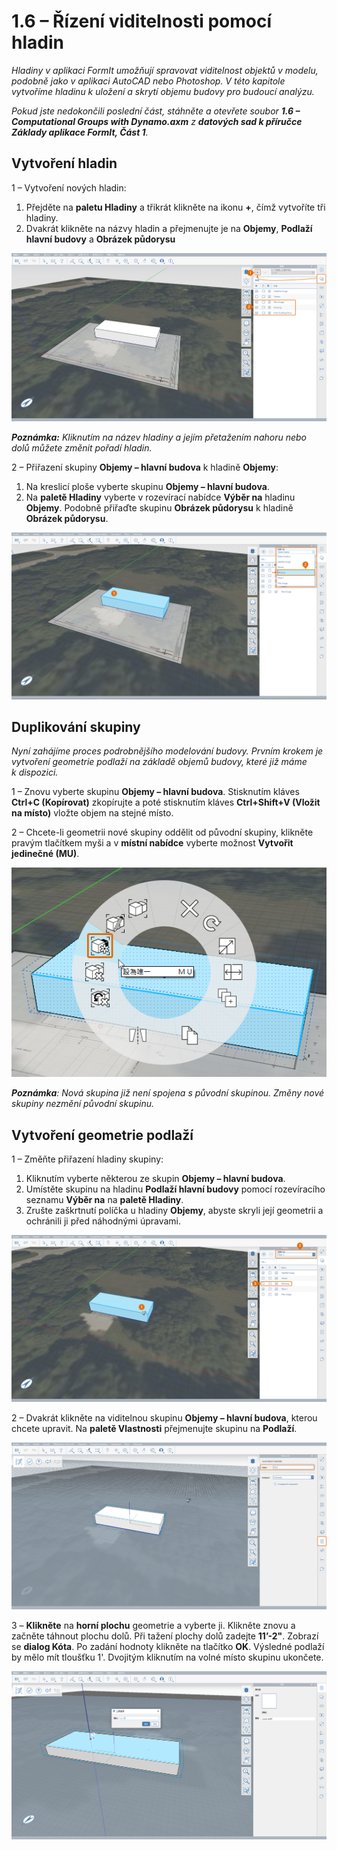 # 1.6 – Řízení viditelnosti pomocí hladin

_Hladiny v aplikaci FormIt umožňují spravovat viditelnost objektů v modelu, podobně jako v aplikaci AutoCAD nebo Photoshop. V této kapitole vytvoříme hladinu k uložení a skrytí objemu budovy pro budoucí analýzu._

_Pokud jste nedokončili poslední část, stáhněte a otevřete soubor_ _**1.6 – Computational Groups with Dynamo.axm**_ _z_ _**datových sad k příručce Základy aplikace FormIt, Část 1**._

## **Vytvoření hladin**

1 – Vytvoření nových hladin:

1. Přejděte na **paletu Hladiny** a třikrát klikněte na ikonu **+**, čímž vytvoříte tři hladiny.
2. Dvakrát klikněte na názvy hladin a přejmenujte je na **Objemy**, **Podlaží hlavní budovy** a **Obrázek půdorysu**

![](<../../.gitbook/assets/0 (20).png>)

_**Poznámka:**_ _Kliknutím na název hladiny a jejím přetažením nahoru nebo dolů můžete změnit pořadí hladin._

2 – Přiřazení skupiny **Objemy – hlavní budova** k hladině **Objemy**:

1. Na kreslicí ploše vyberte skupinu **Objemy – hlavní budova**.
2. Na **paletě Hladiny** vyberte v rozevírací nabídce **Výběr na** hladinu **Objemy**. Podobně přiřaďte skupinu **Obrázek půdorysu** k hladině **Obrázek půdorysu**.

![](<../../.gitbook/assets/1 (13) (1).png>)

## **Duplikování skupiny**

_Nyní zahájíme proces podrobnějšího modelování budovy. Prvním krokem je vytvoření geometrie podlaží na základě objemů budovy, které již máme k dispozici._

1 – Znovu vyberte skupinu **Objemy – hlavní budova**. Stisknutím kláves **Ctrl+C (Kopírovat)** zkopírujte a poté stisknutím kláves **Ctrl+Shift+V (Vložit na místo)** vložte objem na stejné místo.

2 – Chcete-li geometrii nové skupiny oddělit od původní skupiny, klikněte pravým tlačítkem myši a v **místní nabídce** vyberte možnost **Vytvořit jedinečné (MU)**.

![](<../../.gitbook/assets/2 (18).png>)

_**Poznámka**: Nová skupina již není spojena s původní skupinou. Změny nové skupiny nezmění původní skupinu._

## **Vytvoření geometrie podlaží**

1 – Změňte přiřazení hladiny skupiny:

1. Kliknutím vyberte některou ze skupin **Objemy – hlavní budova**.
2. Umístěte skupinu na hladinu **Podlaží hlavní budovy** pomocí rozevíracího seznamu **Výběr na** na **paletě Hladiny**.
3. Zrušte zaškrtnutí políčka u hladiny **Objemy**, abyste skryli její geometrii a ochránili ji před náhodnými úpravami.

![](<../../.gitbook/assets/3 (18) (1).png>)

2 – Dvakrát klikněte na viditelnou skupinu **Objemy – hlavní budova**, kterou chcete upravit. Na **paletě Vlastnosti** přejmenujte skupinu na **Podlaží**.

![](<../../.gitbook/assets/4 (12) (1).png>)

3 – **Klikněte** na **horní plochu** geometrie a vyberte ji. Klikněte znovu a začněte táhnout plochu dolů. Při tažení plochy dolů zadejte **11’-2"**. Zobrazí se **dialog Kóta**. Po zadání hodnoty klikněte na tlačítko **OK**. Výsledné podlaží by mělo mít tloušťku 1'. Dvojitým kliknutím na volné místo skupinu ukončete.

![](<../../.gitbook/assets/5 (10).png>)

